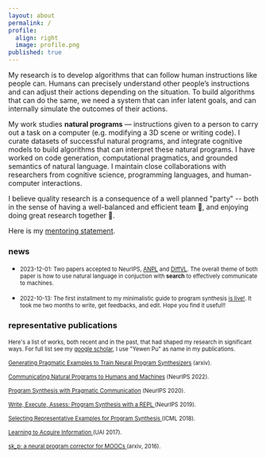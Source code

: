 ```yaml
---
layout: about
permalink: /
profile:
  align: right
  image: profile.png
published: true
---
```


My research is to develop algorithms that can follow human instructions like people can. Humans can precisely understand other people’s instructions and can adjust their actions depending on the situation. To build algorithms that can do the same, we need a system that can infer latent goals, and can internally simulate the outcomes of their actions.

My work studies **natural programs** — instructions given to a person to carry out a task on a computer (e.g. modifying a 3D scene or writing code). I curate datasets of successful natural programs, and integrate cognitive models to build algorithms that can interpret these natural programs. I have worked on code generation, computational pragmatics, and grounded semantics of natural language. I maintain close collaborations with researchers from cognitive science, programming languages, and human-computer interactions.

I believe quality research is a consequence of a well planned "party" -- both in the sense of having a well-balanced and efficient team 👥, and enjoying doing great research together 🎉.
 <!-- I rely heavily on [my collaborators](/collaborators/) for their expertise, guidance, and encouragement.  -->
Here is my [mentoring statement](/mentoring-statement/).

### news

* <span style="font-size:0.8em;"> 2023-12-01: Two papers accepted to NeurIPS, [ANPL](https://arxiv.org/abs/2305.18498) and [DiffVL](https://neurips.cc/virtual/2023/poster/70947). The overall theme of both paper is how to use natural language in conjuction with **search** to effectively communicate to machines. </span>

* <span style="font-size:0.8em;"> 2022-10-13: The first installment to my minimalistic guide to program synthesis [is live!](https://evanthebouncy.github.io/program-synthesis-minimal/). It took me two months to write, get feedbacks, and edit. Hope you find it useful!! </span>

### representative publications

<span style="font-size:0.8em;"> Here's a list of works, both recent and in the past, that had shaped my research in significant ways. For full list see my [google scholar](https://scholar.google.com/citations?user=LJnNKXMAAAAJ&hl=en), I use "Yewen Pu" as name in my publications. </span>

<span style="font-size:0.8em;"> [Generating Pragmatic Examples to Train Neural Program Synthesizers](https://arxiv.org/abs/2311.05740) (arxiv). </span>

<span style="font-size:0.8em;"> [Communicating Natural Programs to Humans and Machines](https://arxiv.org/abs/2106.07824) (NeurIPS 2022). </span>

<span style="font-size:0.8em;">  [Program Synthesis with Pragmatic Communication](https://arxiv.org/abs/2007.05060) (NeurIPS 2020). </span>

<span style="font-size:0.8em;">  [Write, Execute, Assess: Program Synthesis with a REPL
](https://arxiv.org/abs/1906.04604) (NeurIPS 2019). </span>

<span style="font-size:0.8em;">  [Selecting Representative Examples for Program Synthesis
](https://arxiv.org/abs/1711.03243) (ICML 2018). </span>

<span style="font-size:0.8em;">  [Learning to Acquire Information
](https://arxiv.org/abs/1704.06131) (UAI 2017). </span>

<span style="font-size:0.8em;">  [sk_p: a neural program corrector for MOOCs
](https://arxiv.org/abs/1607.02902) (arxiv, 2016). </span>
